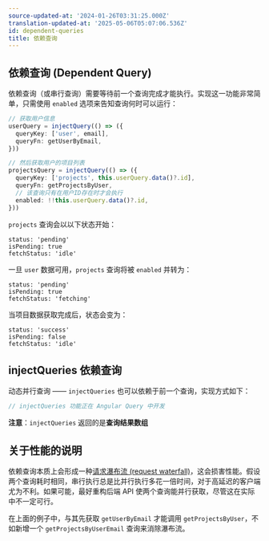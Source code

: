 ```yaml
---
source-updated-at: '2024-01-26T03:31:25.000Z'
translation-updated-at: '2025-05-06T05:07:06.536Z'
id: dependent-queries
title: 依赖查询
---
```

## 依赖查询 (Dependent Query)

依赖查询（或串行查询）需要等待前一个查询完成才能执行。实现这一功能非常简单，只需使用 `enabled` 选项来告知查询何时可以运行：

```ts
// 获取用户信息
userQuery = injectQuery(() => ({
  queryKey: ['user', email],
  queryFn: getUserByEmail,
}))

// 然后获取用户的项目列表
projectsQuery = injectQuery(() => ({
  queryKey: ['projects', this.userQuery.data()?.id],
  queryFn: getProjectsByUser,
  // 该查询只有在用户ID存在时才会执行
  enabled: !!this.userQuery.data()?.id,
}))
```

`projects` 查询会以以下状态开始：

```tsx
status: 'pending'
isPending: true
fetchStatus: 'idle'
```

一旦 `user` 数据可用，`projects` 查询将被 `enabled` 并转为：

```tsx
status: 'pending'
isPending: true
fetchStatus: 'fetching'
```

当项目数据获取完成后，状态会变为：

```tsx
status: 'success'
isPending: false
fetchStatus: 'idle'
```

## injectQueries 依赖查询

动态并行查询 —— `injectQueries` 也可以依赖于前一个查询，实现方式如下：

```ts
// injectQueries 功能正在 Angular Query 中开发
```

**注意**：`injectQueries` 返回的是**查询结果数组**

## 关于性能的说明

依赖查询本质上会形成一种[请求瀑布流 (request waterfall)](./request-waterfalls.md)，这会损害性能。假设两个查询耗时相同，串行执行总是比并行执行多花一倍时间，对于高延迟的客户端尤为不利。如果可能，最好重构后端 API 使两个查询能并行获取，尽管这在实际中不一定可行。

在上面的例子中，与其先获取 `getUserByEmail` 才能调用 `getProjectsByUser`，不如新增一个 `getProjectsByUserEmail` 查询来消除瀑布流。
